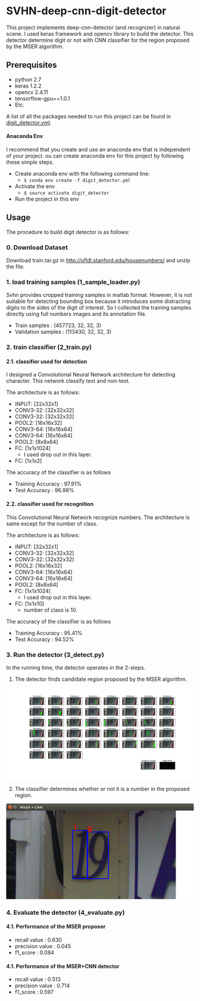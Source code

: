 # SVHN-deep-cnn-digit-detector

This project implements deep-cnn-detector (and recognizer) in natural scene. I used keras framework and opencv library to build the detector.
This detector determine digit or not with CNN classifier for the region proposed by the MSER algorithm.

## Prerequisites

* python 2.7
* keras 1.2.2
* opencv 2.4.11
* tensorflow-gpu==1.0.1
* Etc.

A list of all the packages needed to run this project can be found in [digit_detector.yml](https://github.com/penny4860/SVHN-deep-digit-detector/blob/master/digit_detector.yml). 

#### Anaconda Env

I recommend that you create and use an anaconda env that is independent of your project. ou can create anaconda env for this project by following these simple steps.

* Create anaconda env with the following command line:
  * ```$ conda env create -f digit_detector.yml ```
* Activate the env
  * ```$ source activate digit_detector ```
* Run the project in this env


## Usage

The procedure to build digit detector is as follows:

### 0. Download Dataset

Download train.tar.gz in http://ufldl.stanford.edu/housenumbers/ and unzip the file.
 

### 1. load training samples (1_sample_loader.py)

Svhn provides cropped training samples in matlab format. 
However, it is not suitable for detecting bounding box because it introduces some distracting digits to the sides of the digit of interest. So I collected the training samples directly using full numbers images and its annotation file.

* Train samples : (457723, 32, 32, 3)
* Validation samples : (113430, 32, 32, 3)


### 2. train classifier (2_train.py)

#### 2.1. classifier used for detection

I designed a Convolutional Neural Network architecture for detecting character. This network classify text and non-text.

The architecture is as follows:

* INPUT: [32x32x1]
* CONV3-32: [32x32x32]
* CONV3-32: [32x32x32]
* POOL2: [16x16x32]
* CONV3-64: [16x16x64]
* CONV3-64: [16x16x64]
* POOL2: [8x8x64]
* FC: [1x1x1024] 
  * I used drop out in this layer.
* FC: [1x1x2]
  
The accuracy of the classifier is as follows

* Training Accuracy : 97.91%
* Test Accuracy : 96.98%

#### 2.2. classifier used for recognition

This Convolutional Neural Network recognize numbers. The architecture is same except for the number of class.

The architecture is as follows:

* INPUT: [32x32x1]
* CONV3-32: [32x32x32]
* CONV3-32: [32x32x32]
* POOL2: [16x16x32]
* CONV3-64: [16x16x64]
* CONV3-64: [16x16x64]
* POOL2: [8x8x64]
* FC: [1x1x1024] 
  * I used drop out in this layer.
* FC: [1x1x10]
  * number of class is 10.

The accuracy of the classifier is as follows

* Training Accuracy : 95.41%
* Test Accuracy : 94.52%


### 3. Run the detector (3_detect.py)

In the running time, the detector operates in the 2-steps.

1) The detector finds candidate region proposed by the MSER algorithm.

<img src="examples/mser.png">

2) The classifier determines whether or not it is a number in the proposed region.

<img src="examples/classifier.png">


### 4. Evaluate the detector (4_evaluate.py)

#### 4.1. Performance of the MSER proposer

* recall value : 0.630
* precision value : 0.045
* f1_score : 0.084

#### 4.1. Performance of the MSER+CNN detector

* recall value : 0.513
* precision value : 0.714
* f1_score : 0.597
    

